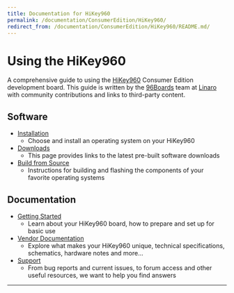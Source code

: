 ```yaml
---
title: Documentation for HiKey960
permalink: /documentation/ConsumerEdition/HiKey960/
redirect_from: /documentation/ConsumerEdition/HiKey960/README.md/
---
```

# Using the HiKey960

A comprehensive guide to using the [HiKey960](https://www.96boards.org/product/hikey960/) Consumer Edition development board. This guide is written by the [96Boards](https://www.96boards.org) team at [Linaro](http://www.linaro.org) with community contributions and links to third-party content.

## Software

- [Installation](Installation/)
   - Choose and install an operating system on your HiKey960
- [Downloads](Downloads/)
   - This page provides links to the latest pre-built software downloads
- [Build from Source](BuildSource/)
   - Instructions for building and flashing the components of your favorite operating systems

## Documentation

- [Getting Started](GettingStarted/)
   - Learn about your HiKey960 board, how to prepare and set up for basic use
- [Vendor Documentation](HardwareDocs/)
   - Explore what makes your HiKey960 unique, technical specifications, schematics, hardware notes and more...
- [Support](Support/)
   - From bug reports and current issues, to forum access and other useful resources, we want to help you find answers   

***
